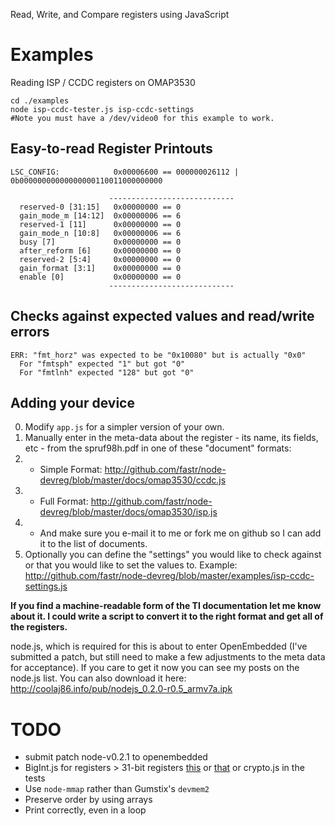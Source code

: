 Read, Write, and Compare registers using JavaScript

Examples
====

Reading ISP / CCDC registers on OMAP3530

    cd ./examples
    node isp-ccdc-tester.js isp-ccdc-settings
    #Note you must have a /dev/video0 for this example to work.

Easy-to-read Register Printouts
------------

    LSC_CONFIG:            0x00006600 == 000000026112 | 0b00000000000000000110011000000000

                          ----------------------------
      reserved-0 [31:15]   0x00000000 == 0
      gain_mode_m [14:12]  0x00000006 == 6
      reserved-1 [11]      0x00000000 == 0
      gain_mode_n [10:8]   0x00000006 == 6
      busy [7]             0x00000000 == 0
      after_reform [6]     0x00000000 == 0
      reserved-2 [5:4]     0x00000000 == 0
      gain_format [3:1]    0x00000000 == 0
      enable [0]           0x00000000 == 0
                          ----------------------------

Checks against expected values and read/write errors
----------

    ERR: "fmt_horz" was expected to be "0x10080" but is actually "0x0"
      For "fmtsph" expected "1" but got "0"
      For "fmtlnh" expected "128" but got "0"

Adding your device
-----------

0. Modify `app.js` for a simpler version of your own.
0. Manually enter in the meta-data about the register - its name, its fields, etc - from the spruf98h.pdf in one of these "document" formats:
  0. * Simple Format: http://github.com/fastr/node-devreg/blob/master/docs/omap3530/ccdc.js
  0. * Full Format: http://github.com/fastr/node-devreg/blob/master/docs/omap3530/isp.js
  0. * And make sure you e-mail it to me or fork me on github so I can add it to the list of documents.
0. Optionally you can define the "settings" you would like to check against or that you would like to set the values to.
Example: http://github.com/fastr/node-devreg/blob/master/examples/isp-ccdc-settings.js

**If you find a machine-readable form of the TI documentation let me know about it.
I could write a script to convert it to the right format and get all of the registers.**

node.js, which is required for this is about to enter OpenEmbedded (I've submitted a patch, but still need to make a few adjustments to the meta data for acceptance).
If you care to get it now you can see my posts on the node.js list.
You can also download it here: http://coolaj86.info/pub/nodejs_0.2.0-r0.5_armv7a.ipk

TODO
====

  * submit patch node-v0.2.1 to openembedded
  * BigInt.js for registers > 31-bit registers [this](http://github.com/whatgoodisaroad/Big-js) or [that](http://github.com/jhs/bigdecimal.js) or crypto.js in the tests
  * Use `node-mmap` rather than Gumstix's `devmem2`
  * Preserve order by using arrays
  * Print correctly, even in a loop
